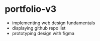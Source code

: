 # portfolio-v3
* implementing web design fundamentals
* displaying github repo list
* prototyping design with figma
